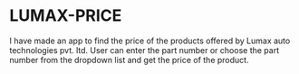 # LUMAX-PRICE
I have made an app to find the price of the products offered by Lumax auto technologies pvt. ltd. User can enter the part number or choose the part number from the dropdown list and get the price of the product. 
